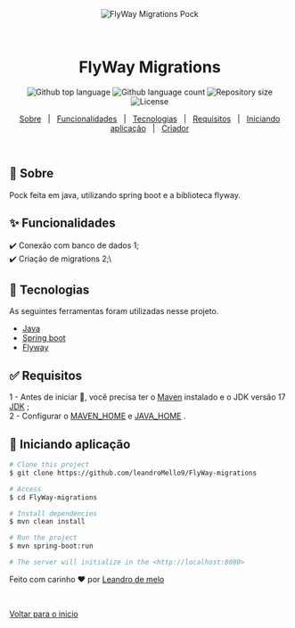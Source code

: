 <div align="center" id="top"> 
  <img src="./.github/app.gif" alt="FlyWay Migrations Pock" />

  &#xa0;

  <!-- <a href="https://flywaymigrationspock.netlify.app">Demo</a> -->
</div>

<h1 align="center">FlyWay Migrations</h1>

<p align="center">
  <img alt="Github top language" src="https://img.shields.io/github/languages/top/leandroMello9/FlyWay-migrations?color=56BEB8">

  <img alt="Github language count" src="https://img.shields.io/github/languages/count/leandroMello9/FlyWay-migrations?color=56BEB8">

  <img alt="Repository size" src="https://img.shields.io/github/repo-size/leandroMello9/FlyWay-migrations?color=56BEB8">

  <img alt="License" src="https://img.shields.io/github/license/leandroMello9/FlyWay-migrations?color=56BEB8">

  <!-- <img alt="Github issues" src="https://img.shields.io/github/issues/{{YOUR_GITHUB_USERNAME}}/flyway-migrations-pock?color=56BEB8" /> -->

  <!-- <img alt="Github forks" src="https://img.shields.io/github/forks/{{YOUR_GITHUB_USERNAME}}/flyway-migrations-pock?color=56BEB8" /> -->

  <!-- <img alt="Github stars" src="https://img.shields.io/github/stars/{{YOUR_GITHUB_USERNAME}}/flyway-migrations-pock?color=56BEB8" /> -->
</p>

<!-- Status -->

<!-- <h4 align="center"> 
	🚧  FlyWay Migrations Pock 🚀 Under construction...  🚧
</h4> 

<hr> -->

<p align="center">
  <a href="#dart-about">Sobre</a> &#xa0; | &#xa0; 
  <a href="#sparkles-features">Funcionalidades</a> &#xa0; | &#xa0;
  <a href="#rocket-technologies">Tecnologias</a> &#xa0; | &#xa0;
  <a href="#white_check_mark-requirements">Requisitos</a> &#xa0; | &#xa0;
  <a href="#checkered_flag-starting">Iniciando aplicação</a> &#xa0; | &#xa0;
  <a href="https://github.com/leandroMello9" target="_blank">Criador</a>
</p>

<br>

## :dart: Sobre ##

Pock feita em java, utilizando spring boot e a biblioteca flyway.

## :sparkles: Funcionalidades ##

:heavy_check_mark: Conexão com banco de dados 1;\
:heavy_check_mark: Criação de migrations 2;\

## :rocket: Tecnologias ##

As seguintes ferramentas foram utilizadas nesse projeto.

- [Java](https://openjdk.org/)
- [Spring boot](https://spring.io/projects/spring-boot)
- [Flyway](https://www.red-gate.com/products/flyway/community/)

## :white_check_mark: Requisitos ##
1 - Antes de iniciar :checkered_flag:, você precisa ter o [Maven](https://maven.apache.org/) instalado e o JDK versão 17 [JDK](https://jdk.java.net/archive/) ;\
2 - Configurar o [MAVEN_HOME](https://medium.com/beelabacademy/configurando-vari%C3%A1veis-de-ambiente-java-home-e-maven-home-no-windows-e-unix-d9461f783c26) e [JAVA_HOME](https://www.baeldung.com/linux/path-variable)
.

## :checkered_flag: Iniciando aplicação ##

```bash
# Clone this project
$ git clone https://github.com/leandroMello9/FlyWay-migrations

# Access
$ cd FlyWay-migrations

# Install dependencies
$ mvn clean install

# Run the project
$ mvn spring-boot:run

# The server will initialize in the <http://localhost:8080>
```

Feito com carinho :heart: por <a href="https://github.com/leandroMello9" target="_blank">Leandro de melo</a>

&#xa0;

<a href="#top">Voltar para o inicio</a>
